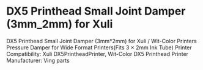 # DX5 Printhead Small Joint Damper (3mm_2mm) for Xuli

DX5 Printhead Small Joint Damper (3mm*2mm) for Xuli / Wit-Color Printers
Pressure Damper for Wide Format Printers(Fits 3 × 2mm Ink Tube)
Printer Compatibility: Xuli DX5PrintheadPrinter, Wit-Color DX5 Printhead Printer
Manufacturer: Ving parts
